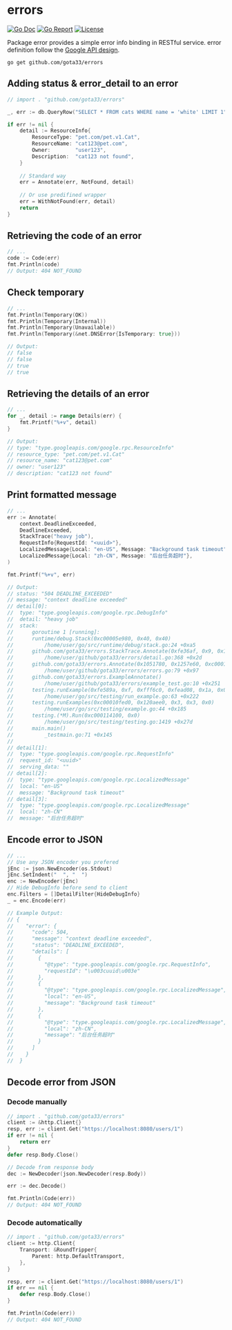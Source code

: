 # errors

[![Go Doc](https://godoc.org/github.com/nathany/looper?status.svg)](https://pkg.go.dev/github.com/gota33/errors) [![Go Report](https://goreportcard.com/badge/github.com/gota33/errors)](https://goreportcard.com/report/github.com/gota33/errors) [![License](https://img.shields.io/badge/License-Apache%202.0-blue.svg)](https://github.com/gota33/errors/blob/master/LICENSE)

Package error provides a simple error info binding in RESTful service. error definition follow the [Google API design](https://cloud.google.com/apis/design/errors).

`go get github.com/gota33/errors`

## Adding status & error_detail to an error

``` go
// import . "github.com/gota33/errors"

_, err := db.QueryRow("SELECT * FROM cats WHERE name = 'white' LIMIT 1")

if err != nil {
    detail := ResourceInfo{
        ResourceType: "pet.com/pet.v1.Cat",
        ResourceName: "cat123@pet.com",
        Owner:        "user123",
        Description:  "cat123 not found",
    }
    
    // Standard way
    err = Annotate(err, NotFound, detail)
    
    // Or use predifined wrapper
    err = WithNotFound(err, detail)
    return
}

```

## Retrieving the code of an error

``` go
// ...
code := Code(err)
fmt.Println(code)
// Output: 404 NOT_FOUND
```

## Check temporary

``` go
// ...
fmt.Println(Temporary(OK))
fmt.Println(Temporary(Internal))
fmt.Println(Temporary(Unavailable))
fmt.Println(Temporary(&net.DNSError{IsTemporary: true}))

// Output:
// false
// false
// true
// true
```

## Retrieving the details of an error

``` go
// ...
for _, detail := range Details(err) {
    fmt.Printf("%+v", detail)
}

// Output:
// type: "type.googleapis.com/google.rpc.ResourceInfo"
// resource_type: "pet.com/pet.v1.Cat"
// resource_name: "cat123@pet.com"
// owner: "user123"
// description: "cat123 not found"
```

## Print formatted message

 ``` go
 // ...
 err := Annotate(
     context.DeadlineExceeded,
     DeadlineExceeded,
     StackTrace("heavy job"),
     RequestInfo{RequestId: "<uuid>"},
     LocalizedMessage{Local: "en-US", Message: "Background task timeout"},
     LocalizedMessage{Local: "zh-CN", Message: "后台任务超时"},
 )
 
 fmt.Printf("%+v", err)
 
 // Output:
 // status: "504 DEADLINE_EXCEEDED"
// message: "context deadline exceeded"
// detail[0]:
// 	type: "type.googleapis.com/google.rpc.DebugInfo"
// 	detail: "heavy job"
// 	stack:
// 		goroutine 1 [running]:
// 		runtime/debug.Stack(0xc00005e980, 0x40, 0x40)
// 			/home/user/go/src/runtime/debug/stack.go:24 +0xa5
// 		github.com/gota33/errors.StackTrace.Annotate(0xfe36af, 0x9, 0x1056490, 0xc00005e980)
// 			/home/user/github/gota33/errors/detail.go:368 +0x2d
// 		github.com/gota33/errors.Annotate(0x1051780, 0x1257e60, 0xc00010fc00, 0x5, 0x5, 0xc00010fba8, 0x10)
// 			/home/user/github/gota33/errors/errors.go:79 +0x97
// 		github.com/gota33/errors.ExampleAnnotate()
// 			/home/user/github/gota33/errors/example_test.go:10 +0x251
// 		testing.runExample(0xfe589a, 0xf, 0xfff6c0, 0xfead08, 0x1a, 0x0, 0x0)
// 			/home/user/go/src/testing/run_example.go:63 +0x222
// 		testing.runExamples(0xc00010fed0, 0x120aee0, 0x3, 0x3, 0x0)
// 			/home/user/go/src/testing/example.go:44 +0x185
// 		testing.(*M).Run(0xc000114100, 0x0)
// 			/home/user/go/src/testing/testing.go:1419 +0x27d
// 		main.main()
// 			_testmain.go:71 +0x145
//
// detail[1]:
// 	type: "type.googleapis.com/google.rpc.RequestInfo"
// 	request_id: "<uuid>"
// 	serving_data: ""
// detail[2]:
// 	type: "type.googleapis.com/google.rpc.LocalizedMessage"
// 	local: "en-US"
// 	message: "Background task timeout"
// detail[3]:
// 	type: "type.googleapis.com/google.rpc.LocalizedMessage"
// 	local: "zh-CN"
// 	message: "后台任务超时"
 ```

## Encode error to JSON

``` go
// ...
// Use any JSON encoder you prefered
jEnc := json.NewEncoder(os.Stdout)
jEnc.SetIndent("  ", "  ")
enc := NewEncoder(jEnc)
// Hide DebugInfo before send to client
enc.Filters = []DetailFilter{HideDebugInfo}
_ = enc.Encode(err)

// Example Output:
// {
//    "error": {
//      "code": 504,
//      "message": "context deadline exceeded",
//      "status": "DEADLINE_EXCEEDED",
//      "details": [
//        {
//          "@type": "type.googleapis.com/google.rpc.RequestInfo",
//          "requestId": "\u003cuuid\u003e"
//        },
//        {
//          "@type": "type.googleapis.com/google.rpc.LocalizedMessage",
//          "local": "en-US",
//          "message": "Background task timeout"
//        },
//        {
//          "@type": "type.googleapis.com/google.rpc.LocalizedMessage",
//          "local": "zh-CN",
//          "message": "后台任务超时"
//        }
//      ]
//    }
//  }
```

## Decode error from JSON

### Decode manually

``` go
// import . "github.com/gota33/errors"
client := &http.Client{}
resp, err := client.Get("https://localhost:8080/users/1")
if err != nil {
    return err
}
defer resp.Body.Close()

// Decode from response body
dec := NewDecoder(json.NewDecoder(resp.Body))

err := dec.Decode()

fmt.Println(Code(err))
// Output: 404 NOT_FOUND

```

### Decode automatically

``` go
// import . "github.com/gota33/errors"
client := http.Client{
    Transport: &RoundTripper{
        Parent: http.DefaultTransport,
    },
}

resp, err := client.Get("https://localhost:8080/users/1")
if err == nil {
    defer resp.Body.Close()
}

fmt.Println(Code(err))
// Output: 404 NOT_FOUND
```

